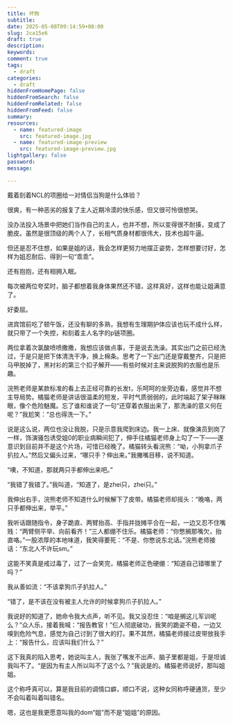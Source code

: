 ```yaml
---
title: 坏狗
subtitle:
date: 2025-05-08T09:14:59+08:00
slug: 2ca15e6
draft: true
description:
keywords:
comment: true
tags:
  - draft
categories:
  - draft
hiddenFromHomePage: false
hiddenFromSearch: false
hiddenFromRelated: false
hiddenFromFeed: false
summary:
resources:
  - name: featured-image
    src: featured-image.jpg
  - name: featured-image-preview
    src: featured-image-preview.jpg
lightgallery: false
password:
message:

---
```

戴着刻着NCL的项圈给一对情侣当狗是什么体验？

很爽，有一种恶劣的报复了主人近期冷漠的快乐感，但又很可怜很想哭。

没办法投入场景中把她们当作自己的主人，也并不想，所以变得很不耐揍，变成了脆皮。虽然是很顶级的两个人了，长相气质身材都很伟大，技术也超牛逼。

但还是忍不住想，如果是姐的话，我会怎样更努力地摆正姿势，怎样想要讨好，怎样为姐忍耐后、得到一句“乖乖”。

还有抱抱，还有相拥入眠。

每次被两位夸奖时，脑子都想着我身体果然还不错，这样真好，这样也能让姐满意了。

好委屈。
<!--more-->

进宾馆前吃了顿午饭，还没有聊的多熟，我想有生理期护体应该也玩不成什么样，就只带了一个失控，和刻着主人名字的p链项圈。

两位拿着次氯酸喷喷撒撒，我想应该做点事，于是说去洗澡。其实出门之前已经洗过，于是只是把下体清洗干净，换上棉条。思考了一下出门还是穿戴整齐，只是把马甲脱掉了，黑衬衫的第三个扣子解开——有些时候对主来说脱狗的衣服也是乐趣。

浣熊老师是某款标准的看上去正经可靠的长发t，乐呵呵的坐旁边看，感觉并不想主导局势。橘猫老师是讲话很温柔的短发，平时气质弱弱的，此时端起了架子眯眯眼，像个危险魅魔。忘了谁和谁说了一句“还穿着衣服出来了，那洗澡的意义何在呢？”我尬笑：“总也得洗一下。”

说是这么说，两位也没让我脱，只是示意我爬到床边。我一上床、就像演员到岗了一样，饰演骚包诱受姐0的职业病瞬间犯了，伸手往橘猫老师身上勾了一下——遂意识到目前并不是这个片场，可惜已经晚了。橘猫转头看浣熊：“呦，小狗拿爪子扒拉人。”然后又偏头过来，“哪只手？伸出来。”我撇嘴目移，说不知道。

“噢，不知道，那就两只手都伸出来吧。”

“我错了我错了。”我叫道，“知道了，是zhei只，zhei只。”

我伸出右手，浣熊老师不知道什么时候解下了皮带。橘猫老师却摇头：“晚咯，两只手都伸出来，举平。”

我听话跟随指令，身子跪直、两臂抬高、手指并拢摊平合在一起，一边又忍不住嘴贱：“两臂侧平举、向前看齐！”三人都绷不住乐。橘猫老师：“你憋搁那嘴欠，抬直咯。”一股浓厚的本地味道，我笑得要死：“不是、你憋说东北话。”浣熊老师接话：“东北人不许玩sm。”

这能不笑真是戒过毒了，过了一会笑完，橘猫老师正色硬绷：“知道自己错哪里了吗？”

我从善如流：“不该拿狗爪子扒拉人。”

“错了，是不该在没有被主人允许的时候拿狗爪子扒拉人。”

我说好的知道了，她命令我大点声，听不见。我又没忍住：“咱是搁这儿军训呢么？”众人乐，接着我喊：“报告教官！”仨人彻底破功，我笑的跪姿不稳，一边又嗅到危险气息，感觉为自己讨到了很大的打。果不其然，橘猫老师接过皮带放我手上：“报告什么，应该叫我们什么？”

这下我真的陷入思考，她说叫主人，我张了嘴发不出声、脑子里都是姐，于是坦诚我叫不了。“是因为有主人所以叫不了这个么？”我说是的。橘猫老师说好，那叫姐姐。

这个称呼真可以，算是我目前的调情口癖，顺口不说，这种女同称呼硬通货，至少不会叫着叫着叫错名。

嗯，这也是我更愿意叫我的dom“姐”而不是“姐姐”的原因。

